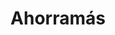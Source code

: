---
title: "Ahorramás"
url: /san-sebastian-de-los-reyes/ahorramas-avenida-de-tenerife/
shop: supermercado
---